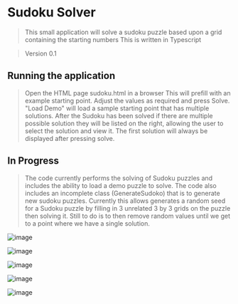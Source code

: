 # Sudoku Solver

> This small application will solve a sudoku puzzle based upon a grid containing the starting numbers
> This is written in Typescript

> Version 0.1

## Running the application

> Open the HTML page sudoku.html in a browser
> This will prefill with an example starting point.
> Adjust the values as required and press Solve.
> "Load Demo" will load a sample starting point that has multiple solutions.
> After the Sudoku has been solved if there are multiple possible solution they will be listed on the right,
> allowing the user to select the solution and view it.
> The first solution will always be displayed after pressing solve.

## In Progress

> The code currently performs the solving of Sudoku puzzles and includes the ability to load a demo puzzle to solve.
> The code also includes an incomplete class (GenerateSudoko) that is to generate new sudoku puzzles. Currently this
> allows generates a random seed for a Sudoku puzzle by filling in 3 unrelated 3 by 3 grids on the puzzle then solving it.
> Still to do is to then remove random values until we get to a point where we have a single solution.

![image](https://user-images.githubusercontent.com/28151071/77929115-356f2900-72a1-11ea-8273-f8fde18566e2.png)

![image](https://user-images.githubusercontent.com/28151071/77929161-41f38180-72a1-11ea-8799-f6669c9d4a15.png)

![image](https://user-images.githubusercontent.com/28151071/77929204-4c158000-72a1-11ea-8b99-e3cf7f130163.png)

![image](https://user-images.githubusercontent.com/28151071/77929246-56d01500-72a1-11ea-8b98-52f595298536.png)

![image](https://user-images.githubusercontent.com/28151071/77929422-8e3ec180-72a1-11ea-86fe-18f2ee62fc1d.png)
